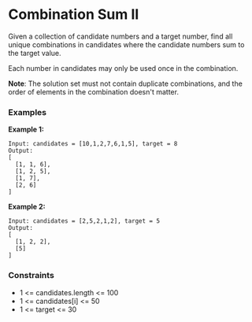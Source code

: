 # Combination Sum II

Given a collection of candidate numbers and a target number, find all unique combinations in candidates where the candidate numbers sum to the target value.

Each number in candidates may only be used once in the combination.

**Note**: The solution set must not contain duplicate combinations, and the order of elements in the combination doesn't matter.

### Examples

**Example 1:**
```
Input: candidates = [10,1,2,7,6,1,5], target = 8
Output: 
[
  [1, 1, 6],
  [1, 2, 5],
  [1, 7],
  [2, 6]
]
```

**Example 2:**
```
Input: candidates = [2,5,2,1,2], target = 5
Output: 
[
  [1, 2, 2],
  [5]
]
```

### Constraints

* 1 <= candidates.length <= 100
* 1 <= candidates[i] <= 50
* 1 <= target <= 30